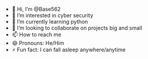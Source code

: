 - 👋 Hi, I’m @Base562
- 👀 I’m interested in cyber security 
- 🌱 I’m currently learning python
- 💞️ I’m looking to collaborate on projects big and small 
- 📫 How to reach me 
- 😄 Pronouns: He/Him
- ⚡ Fun fact: I can fall asleep anywhere/anytime  

<!---
Base562/Base562 is a ✨ special ✨ repository because its `README.md` (this file) appears on your GitHub profile.
You can click the Preview link to take a look at your changes.
--->
